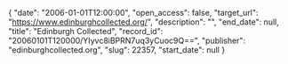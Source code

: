 {
  "date": "2006-01-01T12:00:00", 
  "open_access": false, 
  "target_url": "https://www.edinburghcollected.org/", 
  "description": "", 
  "end_date": null, 
  "title": "Edinburgh Collected", 
  "record_id": "20060101T120000/YIyvc8iBPRN7uq3yCuoc9Q==", 
  "publisher": "edinburghcollected.org", 
  "slug": 22357, 
  "start_date": null
}

